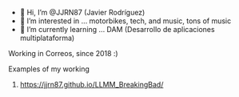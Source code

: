 - 👋 Hi, I’m @JJRN87 (Javier Rodríguez)
- 👀 I’m interested in ... motorbikes, tech, and music, tons of music
- 🌱 I’m currently learning ... DAM (Desarrollo de aplicaciones multiplataforma)

Working in Correos, since 2018 :)

Examples of my working
1.  https://jjrn87.github.io/LLMM_BreakingBad/

<!---
JJRN87/JJRN87 is a ✨ special ✨ repository because its `README.md` (this file) appears on your GitHub profile.
You can click the Preview link to take a look at your changes.
--->

